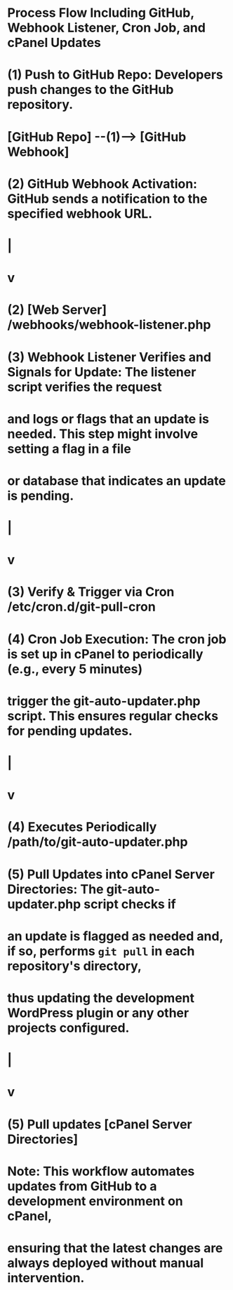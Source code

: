 # Process Flow Including GitHub, Webhook Listener, Cron Job, and cPanel Updates

# (1) Push to GitHub Repo: Developers push changes to the GitHub repository.
# [GitHub Repo] --(1)--> [GitHub Webhook]

# (2) GitHub Webhook Activation: GitHub sends a notification to the specified webhook URL.
#                          |
#                          v
#                     (2) [Web Server] /webhooks/webhook-listener.php

# (3) Webhook Listener Verifies and Signals for Update: The listener script verifies the request
#     and logs or flags that an update is needed. This step might involve setting a flag in a file
#     or database that indicates an update is pending.
#                          |
#                          v
#                (3) Verify & Trigger via Cron /etc/cron.d/git-pull-cron

# (4) Cron Job Execution: The cron job is set up in cPanel to periodically (e.g., every 5 minutes)
#     trigger the git-auto-updater.php script. This ensures regular checks for pending updates.
#                          |
#                          v
#                     (4) Executes Periodically /path/to/git-auto-updater.php

# (5) Pull Updates into cPanel Server Directories: The git-auto-updater.php script checks if
#     an update is flagged as needed and, if so, performs `git pull` in each repository's directory,
#     thus updating the development WordPress plugin or any other projects configured.
#                          |
#                          v
#                     (5) Pull updates [cPanel Server Directories]

# Note: This workflow automates updates from GitHub to a development environment on cPanel,
#       ensuring that the latest changes are always deployed without manual intervention.
